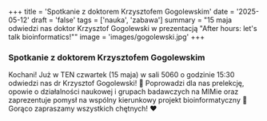+++
title = 'Spotkanie z doktorem Krzysztofem Gogolewskim'
date = '2025-05-12'
draft = 'false'
tags = ['nauka', 'zabawa']
summary = "15 maja odwiedzi nas doktor Krzysztof Gogolewski w prezentacją "After hours: let's talk bioinformatics!""
image = 'images/gogolewski.jpg'
+++

<!-- Tutaj START - cała treść posta -->

### Spotkanie z doktorem Krzysztofem Gogolewskim

Kochani! Już w TEN czwartek (15 maja) w sali 5060 o godzinie 15:30 odwiedzi nas dr Krzysztof Gogolewski! 🤯 
Poprowadzi dla nas prelekcję, opowie o działalności naukowej i grupach badawczych na MIMie oraz zaprezentuje pomysł na wspólny kierunkowy projekt bioinformatyczny 👀
Gorąco zapraszamy wszystkich chętnych! ❤️
